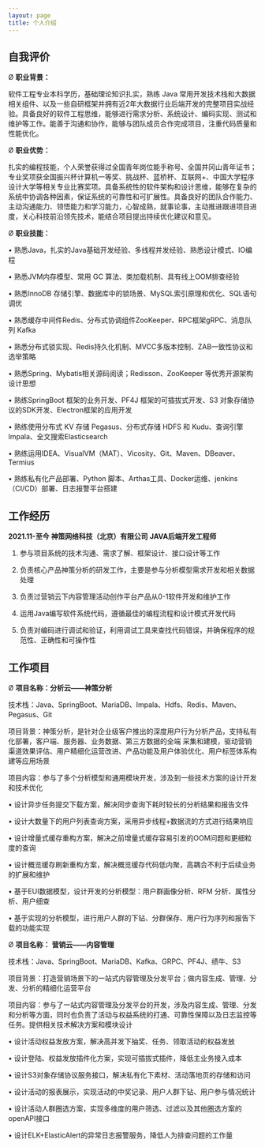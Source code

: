 ```yaml
---
layout: page
title: 个人介绍
---
```


## 自我评价

Ø **职业背景：**

软件工程专业本科学历，基础理论知识扎实，熟练 Java 常用开发技术栈和大数据相关组件、以及一些自研框架并拥有近2年大数据行业后端开发的完整项目实战经验。具备良好的软件工程思维，能够进行需求分析、系统设计、编码实现、测试和维护等工作。能善于沟通和协作，能够与团队成员合作完成项目，注重代码质量和性能优化。

Ø **职业优势：**

扎实的编程技能，个人荣誉获得过全国青年岗位能手称号、全国井冈山青年证书；专业奖项获全国振兴杯计算机一等奖、挑战杯、蓝桥杯、互联网+、中国大学程序设计大学等相关专业比赛奖项。具备系统性的软件架构和设计思维，能够在复杂的系统中协调各种因素，保证系统的可靠性和可扩展性。具备良好的团队合作能力、主动沟通能力、领悟能力和学习能力，心智成熟，就事论事，主动推进跟进项目进度，关心科技前沿领先技术，能结合项目提出持续优化建议和意见。

Ø **职业技能：**

• 熟悉Java，扎实的Java基础开发经验、多线程并发经验、熟悉设计模式、IO编程

• 熟悉JVM内存模型、常用 GC 算法、类加载机制、具有线上OOM排查经验

• 熟悉InnoDB 存储引擎、数据库中的锁场景、MySQL索引原理和优化、SQL语句调优

• 熟悉缓存中间件Redis、分布式协调组件ZooKeeper、RPC框架gRPC、消息队列 Kafka

• 熟悉分布式锁实现、Redis持久化机制、MVCC多版本控制、ZAB一致性协议和选举策略

• 熟悉Spring、Mybatis相关源码阅读；Redisson、ZooKeeper 等优秀开源架构设计思想

• 熟练SpringBoot 框架的业务开发、PF4J 框架的可插拔式开发、S3 对象存储协议的SDK开发、Electron框架的应用开发

• 熟练使用分布式 KV 存储 Pegasus、分布式存储 HDFS 和 Kudu、查询引擎 Impala、全文搜索Elasticsearch

• 熟练运用IDEA、VisualVM（MAT）、Vicosity、Git、Maven、DBeaver、Termius

• 熟练私有化产品部署、Python 脚本、Arthas工具、Docker运维、jenkins（CI/CD）部署、日志报警平台搭建

## 工作经历

**2021.11-至今**          			            **神策网络科技（北京）有限公司**        						      **JAVA后端开发工程师**

1. 参与项目系统的技术沟通、需求了解、框架设计、接口设计等工作

2. 负责核心产品神策分析的研发工作，主要是参与分析模型需求开发和相关数据处理

3. 负责过营销云下内容管理活动创作平台产品从0-1软件开发和维护工作

4. 运用Java编写软件系统代码，遵循最佳的编程流程和设计模式开发代码

5. 负责对编码进行调试和验证，利用调试工具来查找代码错误，并确保程序的规范性、正确性和可操作性

## 工作项目

Ø **项目名称：分析云——神策分析**

技术栈：Java、SpringBoot、MariaDB、Impala、Hdfs、Redis、Maven、Pegasus、Git

项目背景：神策分析，是针对企业级客户推出的深度用户行为分析产品，支持私有化部署，客户端、服务器、业务数据、第三方数据的全端 采集和建模，驱动营销渠道效果评估、用户精细化运营改进、产品功能及用户体验优化、用户标签体系构建等应用场景 

项目内容：参与了多个分析模型和通用模块开发，涉及到一些技术方案的设计开发和技术优化

• 设计异步任务提交下载方案，解决同步查询下耗时较长的分析结果和报告文件

• 设计大数量下的用户列表查询方案，采用异步线程+数据流的方式进行结果响应

• 设计增量式缓存重构方案，解决之前增量式缓存容易引发的OOM问题和更细粒度的查询

• 设计概览缓存刷新重构方案，解决概览缓存代码低内聚，高耦合不利于后续业务的扩展和维护

• 基于EUI数据模型，设计开发的分析模型：用户群画像分析、RFM 分析、属性分析、用户细查

• 基于实现的分析模型，进行用户人群的下钻、分群保存、用户行为序列和报告下载的功能实现

Ø **项目名称：** **营销云——内容管理**

技术栈：Java、SpringBoot、MariaDB、Kafka、GRPC、PF4J、绩牛、S3

项目背景：打造营销场景下的一站式内容管理及分发平台；做内容生成、管理、分发、分析的精细化运营平台 

项目内容：参与了一站式内容管理及分发平台的开发，涉及内容生成、管理、分发和分析等方面，同时也负责了活动与权益系统的打通、可靠性保障以及日志监控等任务。提供相关技术解决方案和模块设计

• 设计活动权益发放方案，解决高并发下抽奖、任务、领取活动的权益发放

• 设计登陆、权益发放插件化方案，实现可插拔式插件，降低主业务接入成本

• 设计S3对象存储协议服务接口，解决私有化下素材、活动落地页的存储和访问

• 设计活动的报表展示，实现活动的中奖记录、用户人群下钻、用户参与情况统计

• 设计活动人群圈选方案，实现多维度的用户筛选、过滤以及其他圈选方案的openAPI接口

• 设计ELK+ElasticAlert的异常日志报警服务，降低人为排查问题的工作量